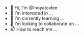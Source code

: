 - 👋 Hi, I’m @Inoyatovlee
- 👀 I’m interested in ...
- 🌱 I’m currently learning ...
- 💞️ I’m looking to collaborate on ...
- 📫 How to reach me ...

<!---
Inoyatovlee/Inoyatovlee is a ✨ special ✨ repository because its `README.md` (this file) appears on your GitHub profile.
You can click the Preview link to take a look at your changes.
--->
